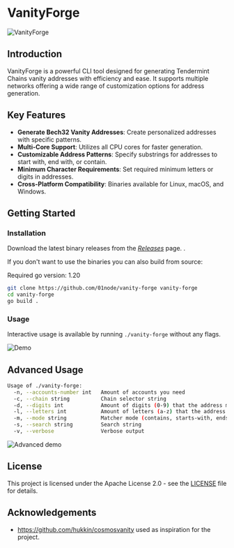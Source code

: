 # VanityForge
![VanityForge](https://vhs.charm.sh/vhs-328VUMdxvRha1adlp4fTx3.gif)
## Introduction
VanityForge is a powerful CLI tool designed for generating Tendermint Chains vanity addresses with efficiency and ease. It supports multiple networks offering a wide range of customization options for address generation.

## Key Features
- **Generate Bech32 Vanity Addresses**: Create personalized addresses with specific patterns.
- **Multi-Core Support**: Utilizes all CPU cores for faster generation.
- **Customizable Address Patterns**: Specify substrings for addresses to start with, end with, or contain.
- **Minimum Character Requirements**: Set required minimum letters or digits in addresses.
- **Cross-Platform Compatibility**: Binaries available for Linux, macOS, and Windows.

## Getting Started

### Installation
Download the latest binary releases from the [_Releases_](https://github.com/01node/vanity-forge/releases) page. .

If you don't want to use the binaries you can also build from source:

Required go version: 1.20
```bash
git clone https://github.com/01node/vanity-forge vanity-forge
cd vanity-forge
go build .
```

### Usage
Interactive usage is available by running `./vanity-forge` without any flags.

![Demo](https://vhs.charm.sh/vhs-NrMqJNbxgzBN7szFJA1yu.gif)


## Advanced Usage
```bash
Usage of ./vanity-forge:
  -n, --accounts-number int   Amount of accounts you need
  -c, --chain string          Chain selector string
  -d, --digits int            Amount of digits (0-9) that the address must contain
  -l, --letters int           Amount of letters (a-z) that the address must contain
  -m, --mode string           Matcher mode (contains, starts-with, ends-with, regex)
  -s, --search string         Search string
  -v, --verbose               Verbose output
```
![Advanced demo](https://vhs.charm.sh/vhs-2v4VLUIOfeCaiu8Lz4OpU3.gif)

## License
This project is licensed under the Apache License 2.0 - see the [LICENSE](LICENSE) file for details.

## Acknowledgements
- https://github.com/hukkin/cosmosvanity used as inspiration for the project.
